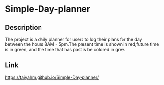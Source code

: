 # Simple-Day-planner

## Description
  The project is a daily planner for users to log their plans for the day between the hours 
  8AM - 5pm.The present time is shown in red,future time is in green, and the time that has past is be colored in grey.

## Link
https://taiyahm.github.io/Simple-Day-planner/

